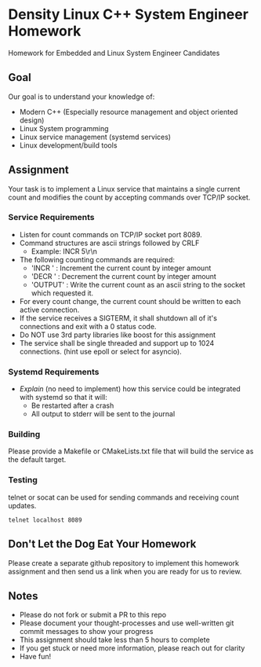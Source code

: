 # Density Linux C++ System Engineer Homework
Homework for Embedded and Linux System Engineer Candidates

## Goal

Our goal is to understand your knowledge of:

- Modern C++ (Especially resource management and object oriented design)
- Linux System programming
- Linux service management (systemd services)
- Linux development/build tools


## Assignment

Your task is to implement a Linux service that maintains a single current count and modifies the count by accepting commands over TCP/IP socket.

### Service Requirements

* Listen for count commands on TCP/IP socket port 8089.
* Command structures are ascii strings followed by CRLF
  * Example: INCR 5\r\n
* The following counting commands are required:
  * 'INCR <integer>' : Increment the current count by integer amount
  * 'DECR <integer>' : Decrement the current count by integer amount
  * 'OUTPUT' : Write the current count as an ascii string to the socket which requested it.
* For every count change, the current count should be written to each active connection.
* If the service receives a SIGTERM, it shall shutdown all of it's connections and exit with a 0 status code.
* Do NOT use 3rd party libraries like boost for this assignment
* The service shall be single threaded and support up to 1024 connections.  (hint use epoll or select for asyncio).

### Systemd Requirements

* *Explain* (no need to implement) how this service could be integrated with systemd so that it will:
  * Be restarted after a crash
  * All output to stderr will be sent to the journal

### Building

Please provide a Makefile or CMakeLists.txt file that will build the service as the default target.

### Testing
telnet or socat can be used for sending commands and receiving count updates.

    telnet localhost 8089 

## Don't Let the Dog Eat Your Homework

Please create a separate github repository to implement this homework assignment and then send us a link when you are ready for us to review.

## Notes

- Please do not fork or submit a PR to this repo
- Please document your thought-processes and use well-written git commit messages to show your progress
- This assignment should take less than 5 hours to complete
- If you get stuck or need more information, please reach out for clarity
- Have fun!
